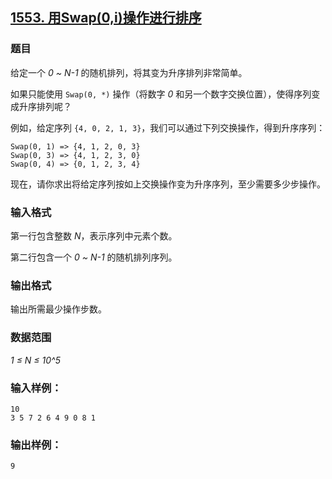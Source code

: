 ## [1553. 用Swap(0,i)操作进行排序](https://www.acwing.com/problem/content/1555/)

### 题目

给定一个 *0 ~ N-1* 的随机排列，将其变为升序排列非常简单。

如果只能使用 `Swap(0, *)` 操作（将数字 *0* 和另一个数字交换位置），使得序列变成升序排列呢？

例如，给定序列 `{4, 0, 2, 1, 3}`，我们可以通过下列交换操作，得到升序序列：

```
Swap(0, 1) => {4, 1, 2, 0, 3}
Swap(0, 3) => {4, 1, 2, 3, 0}
Swap(0, 4) => {0, 1, 2, 3, 4}
```

现在，请你求出将给定序列按如上交换操作变为升序序列，至少需要多少步操作。

### 输入格式

第一行包含整数 *N*，表示序列中元素个数。

第二行包含一个 *0 ~ N-1* 的随机排列序列。

### 输出格式

输出所需最少操作步数。

### 数据范围

*1 ≤ N ≤ 10^5*

### 输入样例：

```
10
3 5 7 2 6 4 9 0 8 1
```

### 输出样例：

```
9
```
